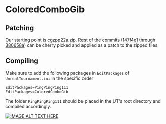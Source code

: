 # ColoredComboGib

## Patching
Our starting point is [cgzpp22a.zip](https://github.com/ravimohan1991/ColoredComboGib/files/10889636/cgzpp22a.zip). Rest of the commits ([147f4e1](https://github.com/ravimohan1991/ColoredComboGib/commit/147f4e196965183428510c7c3f1ee9c961b4adb2) through [380658a](https://github.com/ravimohan1991/ColoredComboGib/commit/380658affd8030cb6dd3b0b8d7d43fbeb75cba9f)) can be cherry picked and applied as a patch to the zipped files.

## Compiling
Make sure to add the following packages in ```EditPackages``` of ```UnrealTournament.ini``` in the specific order
```
EditPackages=PingPingPing111
EditPackages=ColoredComboGib
```
The folder ```PingPingPing111``` should be placed in the UT's root directory and compiled accordingly.

[![IMAGE ALT TEXT HERE](https://img.youtube.com/vi/R75cbGNNwMg/0.jpg)](https://www.youtube.com/watch?v=R75cbGNNwMg)


